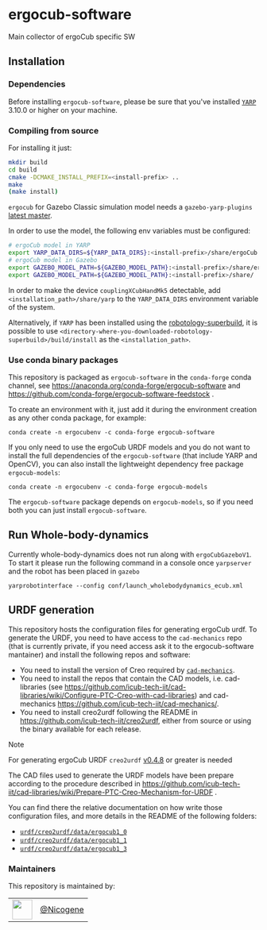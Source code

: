 # ergocub-software
Main collector of ergoCub specific SW

## Installation

### Dependencies

Before installing `ergocub-software`, please be sure that you've installed [`YARP`](https://www.yarp.it/latest//) 3.10.0 or higher on your machine.

### Compiling from source

For installing it just:
```sh
mkdir build
cd build
cmake -DCMAKE_INSTALL_PREFIX=<install-prefix> ..
make
(make install)
```
`ergocub` for Gazebo Classic simulation model needs a `gazebo-yarp-plugins` [latest master](https://github.com/robotology/gazebo-yarp-plugins/commit/c89280295d53279049bb7521cf6b6b3400130f23).

In order to use the model, the following env variables must be configured:
```sh
# ergoCub model in YARP
export YARP_DATA_DIRS=${YARP_DATA_DIRS}:<install-prefix>/share/ergoCub
# ergoCub model in Gazebo
export GAZEBO_MODEL_PATH=${GAZEBO_MODEL_PATH}:<install-prefix>/share/ergoCub/robots
export GAZEBO_MODEL_PATH=${GAZEBO_MODEL_PATH}:<install-prefix>/share/
```

In order to make the device `couplingXCubHandMk5` detectable, add `<installation_path>/share/yarp` to the `YARP_DATA_DIRS` environment variable of the system.

Alternatively, if `YARP` has been installed using the [robotology-superbuild](https://github.com/robotology/robotology-superbuild), it is possible to use `<directory-where-you-downloaded-robotology-superbuild>/build/install` as the `<installation_path>`.

### Use conda binary packages

This repository is packaged as `ergocub-software` in the `conda-forge` conda channel, see https://anaconda.org/conda-forge/ergocub-software and https://github.com/conda-forge/ergocub-software-feedstock .

To create an environment with it, just add it during the environment creation as any other conda package, for example:
~~~
conda create -n ergocubenv -c conda-forge ergocub-software
~~~

If you only need to use the ergoCub URDF models and you do not want to install the full dependencies of the `ergocub-software` (that include YARP and OpenCV), you can also install the lightweight dependency free package `ergocub-models`:
~~~
conda create -n ergocubenv -c conda-forge ergocub-models
~~~

The `ergocub-software` package depends on `ergocub-models`, so if you need both you can just install `ergocub-software`.

## Run Whole-body-dynamics
Currently whole-body-dynamics does not run along with `ergoCubGazeboV1`. To start it please run the following command in a console once `yarpserver` and
the robot has been placed in `gazebo`
```console
yarprobotinterface --config conf/launch_wholebodydynamics_ecub.xml
```

## URDF generation

This repository hosts the configuration files for generating ergoCub urdf. To generate the URDF, you need to have access to the `cad-mechanics` repo (that is currently private, if you need access ask it to the ergocub-software mantainer) and install the following repos and software:
* You need to install the version of Creo required by [`cad-mechanics`](https://github.com/icub-tech-iit/cad-mechanics/).
* You need to install the repos that contain the CAD models, i.e. cad-libraries (see https://github.com/icub-tech-iit/cad-libraries/wiki/Configure-PTC-Creo-with-cad-libraries) and cad-mechanics https://github.com/icub-tech-iit/cad-mechanics/.
* You need to install creo2urdf following the README in https://github.com/icub-tech-iit/creo2urdf, either from source or using the binary available for each release.

>[!NOTE]
> For generating ergoCub URDF `creo2urdf` [v0.4.8](https://github.com/icub-tech-iit/creo2urdf/releases/tag/v0.4.8) or greater is needed

The CAD files used to generate the URDF models have been prepare according to the procedure described in https://github.com/icub-tech-iit/cad-libraries/wiki/Prepare-PTC-Creo-Mechanism-for-URDF .

You can find there the relative documentation on how write those configuration files, and more details in the README of the following folders:
* [`urdf/creo2urdf/data/ergocub1_0`](./urdf/creo2urdf/data/ergocub1_0)
* [`urdf/creo2urdf/data/ergocub1_1`](./urdf/creo2urdf/data/ergocub1_1)
* [`urdf/creo2urdf/data/ergocub1_3`](./urdf/creo2urdf/data/ergocub1_3)

### Maintainers
This repository is maintained by:

| | |
|:---:|:---:|
| [<img src="https://github.com/Nicogene.png" width="40">](https://github.com/Nicogene) | [@Nicogene](https://github.com/Nicogene) |
